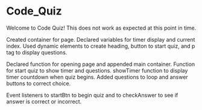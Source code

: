# Code_Quiz

Welcome to Code Quiz!
This does not work as expected at this point in time.

Created container for page.
Declared variables for timer display and current index.
Used dynamic elements to create heading, button to start quiz, and p tag to display questions.

Declared function for opening page and appended main container.
Function for start quiz to show timer and questions.
showTimer function to display timer countdown when quiz begins.
Added questions to loop and answer buttons to correct choice.

Event listeners to startBtn to begin quiz and to checkAnswer to see if answer is correct or incorrect.